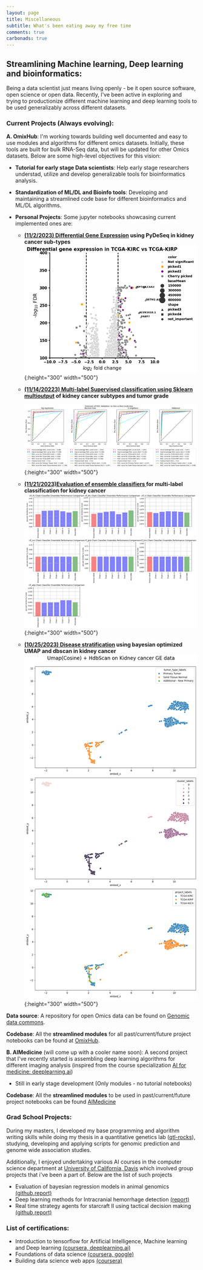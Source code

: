 ```yaml
---
layout: page
title: Miscellaneous
subtitle: What's been eating away my free time 
comments: true
carbonads: true
---
```


<!-- This is a collection of some personal projects I've worked on that are easily viewable online. Anything that is not browser-friendly will not make the cut :( -->
## Streamlining Machine learning, Deep learning and bioinformatics:

Being a data scientist just means living openly - be it open source software, open science or open data. Recently, I've been active in exploring and trying to productionize different machine learning and deep learning tools to be used generalizably across different datasets.

### Current Projects (Always evolving):

**A. OmixHub**: I'm working towards building well documented and easy to use modules and algorithms for different omics datasets. Initially, these tools are built for bulk RNA-Seq data, but will be updated for other Omics datasets. Below are some high-level objectives for this vision:

 - **Tutorial for early stage Data scientists**: Help early stage researchers understad, utilize and develop generalizable tools for bioinformatics analysis. 
 - **Standardization of ML/DL and Bioinfo tools**: Developing and maintaining a streamlined code base for different bioinformatics and ML/DL algorithms.
  
- **Personal Projects**: Some jupyter notebooks showcasing current implemented ones are:
   - **[(11/2/2023) Differential Gene Expression](/files/DeSeqApplication/docs/workflow.md) using PyDeSeq in kidney cancer sub-types**
     ![](/files/DeSeqApplication/images/TCGA_Deseq2_analysis_files/TCGA_Deseq2_analysis_35_0.png ){:height="300" width="500"} 

   - **[(11/14/20223) Multi-label Supervised classification using Sklearn multioutput](/files/SupervisedLearningApplication/docs/workflow.md) of kidney cancer subtypes and tumor grade**
     
     ![png](/files/SupervisedLearningApplication/TCGA_Supervised_Multilabel_Classification_files/TCGA_Supervised_Multilabel_Classification_62_1.png ){:height="300" width="500"} 
   
   - **[(11/21/2023)Evaluation of ensemble classifiers ](/files/SuperviseLearningEnsembleApplication/workflow.md)for multi-label classification for kidney cancer** 
     ![png](files/SuperviseLearningEnsembleApplication/TCGA_Supervised_Multilabel_Classification_with_ensemble_models_files/TCGA_Supervised_Multilabel_Classification_with_ensemble_models_58_0.png){:height="300" width="500"} 
   
   - **[(10/25/2023) Disease stratification](/files/UmapApplication/docs/workflow.md) using bayesian optimized UMAP and dbscan in kidney cancer**
     ![png](files/UmapApplication/images/OptimizedClusteringGE.png){:height="300" width="500"} 

**Data source**:  A repository for open Omics data can be found on [Genomic data commons](https://portal.gdc.cancer.gov/repository).

**Codebase**: All the **streamlined modules** for all past/current/future project notebooks can be found at [OmixHub](https://github.com/adhal007/OmixHub).

**B. AIMedicine** (will come up with a cooler name soon): A second project that I've recently started is assembling deep learning algorithms for different imaging analysis (inspired from the course specialization [AI for medicine: deeplearning.ai](https://www.deeplearning.ai/courses/ai-for-medicine-specialization/)) 

- Still in early stage development (Only modules - no tutorial notebooks)

**Codebase**: All the **streamlined modules** to be used in past/current/future project notebooks can be found [AIMedicine](https://github.com/adhal007/AIMedicine)


### Grad School Projects:

During my masters, I developed my base programming and algorithm writing skills while doing my thesis in a quantitative genetics lab ([qtl-rocks](https://qtlrocks.notion.site/Quantitative-Genetics-Lab-a34943bdb6094b89b60fc1f10b2e20be)), studying, developing and applying scripts for genomic prediction and genome wide association studies. 

Additionally, I enjoyed undertaking various AI courses in the computer science department at [University of California, Davis](https://cs.ucdavis.edu/) which involved group projects that i've been a part of. Below are the list of such projects

- Evaluation of bayesian regression models in animal genomics  [(github](https://github.com/adhal007/SSBR-JWAS-Implementation)[,report)](https://www.overleaf.com/project/5e1408bb3d549100019e1d03)
- Deep learning methods for Intracranial hemorrhage detection [(report)](https://www.overleaf.com/1359439834vszcmwdsjymd#b028db)
- Real time strategy agents for starcraft II using tactical decision making [(github,](https://github.com/adhal007/SC2-GCP-CNN)[report)](https://www.overleaf.com/project/5c8f7547e49c3964192f4b09)

### List of certifications:
- Introduction to tensorflow for Artificial Intelligence, Machine learning and Deep learning  [(coursera, deeplearning.ai)](https://coursera.org/share/d6d78d704133cc8a37725be520787256)
- Foundations of data science [(coursera, google)]("https://coursera.org/share/9f37553e8023098ed84a36bce6461f58")
- Building data science web apps [(coursera)](https://coursera.org/share/e38cbb7230a8e912092a3d345773bff9")
